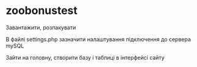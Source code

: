 # zoobonustest
Завантажити, розпакувати

В файлі settings.php зазначити налаштування підключення до сервера mySQL

Зайти на головну, створити базу і таблиці в інтерфейсі сайту
